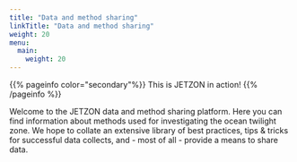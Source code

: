 ```yaml
---
title: "Data and method sharing"
linkTitle: "Data and method sharing"
weight: 20
menu:
  main:
    weight: 20
---
```


{{% pageinfo color="secondary"%}}
This is JETZON in action!
{{% /pageinfo %}}

Welcome to the JETZON data and method sharing platform. Here you can find information about methods used for investigating the ocean twilight zone. We hope to collate an extensive library of best practices, tips & tricks for successful data collects, and - most of all - provide a means to share data.